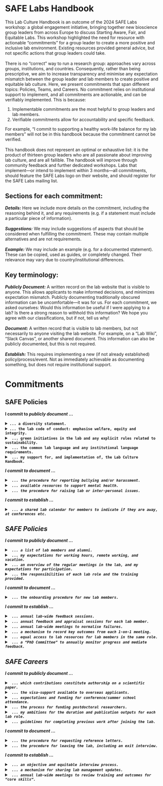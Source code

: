 # SAFE Labs Handbook
This Lab Culture Handbook is an outcome of the 2024 SAFE Labs workshop: a global engagement initiative, bringing together new bioscience group leaders from across Europe to discuss Starting Aware, Fair, and Equitable Labs. This workshop highlighted the need for resource with actionable “commitments” for a group leader to create a more positive and inclusive lab environment. Existing resources provided general advice, but not specific actions that group leaders could take. <br/>
<br/>
There is no “correct” way to run a research group: approaches vary across groups, institutions, and countries. Consequently, rather than being prescriptive, we aim to increase transparency and minimise any expectation mismatch between the group leader and lab members to create positive and equitable lab culture. Here, we present commitments that span different topics: Policies, Teams, and Careers. No commitment relies on institutional support to implement, and all commitments are actionable, and can be verifiably implemented. This is because:
1)	Implementable commitments are the most helpful to group leaders and lab members.
2)	Verifiable commitments allow for accountability and specific feedback.

For example, “I commit to supporting a healthy work-life balance for my lab members” will not be in this handbook because the commitment cannot be verified.<br/>
<br/>
This handbook does not represent an optimal or exhaustive list: it is the product of thirteen group leaders who are all passionate about improving lab culture, and are all fallible. The handbook will improve through community feedback and further dedicated workshops. Labs that implement—or intend to implement within 3 months—all commitments, should feature the SAFE Labs logo on their website, and should register for the SAFE Labs mailing list. <br/>

## Sections for each commitment:
_**Details:**_ Here we include more details on the commitment, including the reasoning behind it, and any requirements (e.g. if a statement must include a particular piece of information).<br/>
<br/>
_**Suggestions:**_ We may include suggestions of aspects that should be considered when fulfilling the commitment. These may contain multiple alternatives and are not requirements.<br/>
<br/>
_**Example:**_ We may include an example (e.g. for a documented statement). These can be copied, used as guides, or completely changed. Their relevance may vary due to country/institutional differences. <br/>
## Key terminology:
_**Publicly Document:**_ A written record on the lab website that is visible to anyone. This allows applicants to make informed decisions, and minimizes expectation mismatch. Publicly documenting traditionally obscured information can be uncomfortable—it was for us. For each commitment, we asked ourselves: Would this information be useful if I were applying to a lab? Is there a strong reason to withhold this information? We hope you agree with our classifications, but if not, tell us why!<br/>
<br/>
_**Document:**_ A written record that is visible to lab members, but not necessarily to anyone visiting the lab website. For example, on a “Lab Wiki”, “Slack Canvas”, or another shared document. This information can also be publicly documented, but this is not required.   <br/>
<br/>
_**Establish:**_ This requires implementing a new (if not already established) policy/process/event. Not as immediately achievable as documenting something, but does not require institutional support.<br/>

# Commitments
## SAFE Policies
**I commit to _publicly document_ …**
<details>
<summary> <b> <code>... a diversity statement.</code> </b>  <br/>
</summary>
<br/>
<i><b>Details: </b> Science is an international endeavour, which brings together people from many cultures. This statement is an opportunity to specify the steps you, and your institution, have taken to support a diversity of researchers with differing needs and backgrounds. <br/>
<br/>
<b>Suggestions:</b> <br/>
-Make clear what are the institutional rules for maternity and paternity leave. <br/>
-Normalize specifying pronouns in email signatures and profiles (e.g. slack). <br/>
-Encourage people to share and mark on the lab calendar crucial cultural events/festivities. <br/>
-Encourage attendance of EDI training. <br/>
-Discuss steps taken to facilitate diversity in applicants. <br/>
-During onboarding, discuss cultural needs (e.g. religious holidays, prayer facilities). <br/>
-Dedicate some meetings (e.g. journal club) to papers addressing diversity in science. <br/>
-Consider diversity of voices when selecting papers in journal clubs. <br/>
  <br/>
<b>Example: </b> <br/>
Our lab fosters a diverse and inclusive environment. We believe that diversity is a resource to harness, and we strive to create a psychologically safe environment where disruptive points of view are valued. We encourage individuals from different cultural, socioeconomic, gender, and geographical backgrounds to join.</i>
</details>

<details>
<summary> <b> <code>... the lab code of conduct: emphasise welfare, equity and integrity.</code> </b>  <br/>
</summary>
<br/>
<i><b>Details: </b> A prominent code of conduct should help to establish the lab atmosphere, foster synergy and collaboration, and make lab members feel valued and respected. It will set boundaries and shared practices, and establish a common framework to reduce and resolve conflict.<br/>
<br/>
<b>Suggestions:</b> <br/>
-Set out expectations for professional behaviour. <br/>
-Include timekeeping for meetings, work requests, and assignments. <br/>
-Require engagement with presentations, opinions, and requests from other members. <br/>
-Avoid exclusive communication channels (e.g. cc everyone when applicable). <br/>
<br/>
<b>Example: </b> <br/>
All lab members are expected to maintain a professional attitude of integrity, accountability, and mutual respect in all interactions and endeavours while upholding high standards of scientific rigor and collaboration. Examples include respecting each other’s points of views and contributions to discussions, being timely for meetings, and actively engaging in each other’s presentations. Everyone commits to maintaining an inclusive environment marked by compassionate behaviour and free from offensive conduct, particularly regarding gender, race, sexuality, or disability. Lab members are free to voice their ideas, wishes, or concerns without risking negative consequences ensuring a psychologically safe environment.</i>
</details>

<details>
<summary> <b> <code> ... green initiatives in the lab and any explicit rules related to sustainability. </code> </b>  <br/>
</summary>
<br/>
<i><b>Details: </b> Laboratories consume a lot of energy and produce a lot of waste. Group leaders are able to promote measures that reduce the environmental impact of scientific research, and prospective lab members may use environmental awareness as a factor when choosing labs. <br/>
<br/>
<b>Suggestions:</b> <br/>
-Require sustainable transport options when travel time is < 8 hours.  <br/>
-Recycle non-hazardous waste. <br/>
-Place orders in bulk to reduce shipments.  <br/> 
-Have a list of instruments you are happy to share with your internal collaborators.  <br/>
-Donate unused equipment within/outside the institutions.  <br/>
-Highlight schemes that incentivise sustainable commuting (e.g. cycle schemes).  <br/>
  <br/>
<b>Example: </b> <br/>
The lab strives to minimise energy consumption and waste production. We identified three main areas of impact: travel, recycling and economical use of equipment. <br/>
<br/>
Travel: I encourage sustainable transport options both for long-haul travel and for daily commute. For long-hauls trips, when funding allows, I will cover the most sustainable travel option (up to double the price of the cheapest alternative). I also recognise remote-working hours spent productively on sustainable means of transport during private (non-work related) trips. I incentivize sustainable options for daily commute: PhD students enrolled at University of Trento benefit from free public transportation across the Trentino region; all the lab members can participate in an annual contest where commuting milage is logged and scored according to sustainability of the means of transport, the person who accrues the most points wins.<br/>
<br/>
Recycling: To minimize the environmental impact of lab waste, we avoid mixing truly contaminated materials (which is expensive and environmentally harmful to safely dispose of) with clean recyclable waste. We equip our lab with additional recycling bins and take responsibility for disposing of the recovered recyclables according to local <br/>regulations. 
<br/>
Economical use of equipment: when possible and not detrimental our instruments, we turn off unused equipment when prolonged downtime is forecasted.<br/>
</i>
</details>


<details>
<summary> <b> <code> ... the common lab language and any institutional language requirements. </code> </b>  <br/>
</summary>
<br/>
<i><b>Details: </b> English is the international language of science in the 21st century: proficiency in English is a crucial skill to nurture for every scientist. However, lab members are often not native English speakers, and in some cases the Institutional language may not be English. It is therefore important to document the lab and institutional language policy (even in “obvious” cases). To help non-native English speakers—or non-native speakers of the local language—it is also valuable to highlight any institutional support for language acquisition. <br/>
<br/>
<b>Suggestions:</b> <br/>
-Identify English as the lab language, and document language code of conduct. <br/>
-Lead by example and adopt the most inclusive communication format. <br/>
-Clearly indicate language requirements in job posts. <br/>
-Document available training in English, particularly scientific writing and presentation. <br/>
-Document available training in the Institutional and/or local language.  <br/>
-Document lab policy about using LLMs (i.e. ChatGPT) to improve written output. <br/>
-Address language barriers in meetings, adopting formats of Q/A that facilitate feedback. <br/>
  <br/>
<b>Example: </b> <br/>
The lab language is English. Any professional conversation, oral and written, during work activities must be in English: these include presentations and discussion at lab meetings, scientific output, and email exchanges. Feel free to use LLMs to proofread and refine written text. However, fully AI generated text is not acceptable. Outside of professional meetings, the lab strives for inclusive communication: verbal exchanges should adopt the common language that allow everyone present to participate. <br/>
<br/>
The institutional language at the Italian Institute of Technology is English; nonetheless, many administrative exchanges and Italian bureaucracy are still in Italian. Proficiency in Italian is therefore useful within the institute, as well as when traveling throughout the country. Please refer to the lab Wiki to access learning resources. <br/>
</i>
</details>


<details>
<summary> <b> <code> ... my support for, and implementation of, the Lab Culture Handbook. </code> </b>  <br/>
</summary>
<br/>
<i><b>Details: </b> This consists of three <b>required</b> steps: <br/>
&nbsp;&nbsp;&nbsp; 1.	Feature the SAFE Labs logo on your website.<br/>
&nbsp;&nbsp;&nbsp; 2.	Join the SAFE Labs mailing list.<br/>
&nbsp;&nbsp;&nbsp; 3.	Link to the Lab Culture Handbook for accountability and feedback from lab members.<br/>
 <br/>
</details>

**I commit to _document_ …**
<details>
<summary> <b> <code> ... the procedure for reporting bullying and/or harassment. </code> </b>  <br/>
</summary>
<br/>
<i><b>Details: </b> Bullying and harassment are serious allegations and entirely unacceptable in any work environment. By explicitly highlighting the procedure for reporting these issues, group leaders not only demonstrate their commitment to eradicating these behaviours, but also increase the chance that violations witnessed by lab members will be reported. <br/>
<br/>
<b>Suggestions:</b> <br/>
-Specify how bullying and harassment is defined by the institution. <br/>
-Document institutional procedures for reporting and any supporting body/resources available. <br/>
-Disseminate and value training events offered by the institution. <br/>
  <br/>
<b>Example: </b> <br/>
Students and trainees who feel they have experienced or witnessed bullying harassment or sexual misconduct by another student may make a formal report to XXXX by email. This process may also be initiated through Human resources, the lab manager, or group leader.  <br/>
<br/>
Members of staff who feel they have experienced or witnessed bullying, harassment or sexual misconduct may make a formal complaint against a staff member by using the Staff Grievance Policy or they may make a formal complaint against a student by contacting XXXX by email. <br/>
<br/>
Students or members of staff who feel they have experienced or witnessed bullying, harassment or sexual misconduct by a third party, or a member of the public, should discuss this with their line manager, supervisor or personal tutor in the first instance. This may involve notifying third parties and using their complaints procedure or notifying Security and/or the police when involving members of the public.  <br/>
<br/>
<ins>Outcome of a complaint/ disciplinary case</ins><br/>
The Reporting Party will be told whether their complaint has been upheld or not; and whether the Reported Party has been dismissed or expelled. If the complaint is not upheld or the Reported Party is not dismissed or expelled, information will be shared with the Reporting Party to minimise any adverse effects in accessing their work or study environment, where possible, but there may be limits to the information about the consequences to the Reported Party that can be shared with the Reporting Party.  <br/>
<br/>
Where the Reporting Party is told the outcome they will be asked to respect confidentiality with regards to the outcome. Links to institute guidelines and contact information of the person in charge for each group are provided as hyperlinks above.  <br/>
</i>
</details>

<details>
<summary> <b> <code> ... available resources to support mental health. </code> </b>  <br/>
</summary>
<br/>
<i><b>Details: </b> Thankfully, awareness and support for mental health issues within work environments is at an all-time high. It is likely that these issues will arise within any research group at some time, and it is equally likely that the group leader is not qualified to offer advice or guidance—particularly given the potential for a conflict-of-interest. It is therefore critical that lab members are made aware of the resources available to them at both an institutional and national level. <br/>
<br/>
<b>Suggestions:</b> <br/>
-Should lab members approach you with work-related and/or non-work-related issues? <br/>
-Educate lab members on mental health, and how to prevent and recognise arising issues. <br/>
-Document institutional resources for psychological support. <br/>
-Highlight the institutional policy on mental health and sick leave. <br/>
-Promote good practices to safe-guard mental health (e.g. work-life balance).  <br/>
  <br/>
<b>Example: </b> <br/>
Mental well-being is crucial for personal and professional success, especially given the prevalence of mental health challenges in academia (https://doi.org/10.1038/nbt.4089). High productivity doesn’t equate to overwork. Lab members are encouraged to manage their productivity responsibly and are not expected to exceed working regular work hours. If you feel comfortable, I encourage you to discuss any personal challenges that may affect your work during our 1-on-1 meetings. If you need additional support, I encourage you to consider the following resources:<br/>
<br/>
Counseling Services: Our institution offers free counseling services [link] and free 1-on-1 coaching [link] for all students and employees. Please also consult the institute’s resources on a healthy work-life balance [link].<br/>
<br/>
Medical Services: Our institution's medical services can guide you to professional mental health resources. Please refer to [link, phone number] for details. Additionally, please consult the institute’s policy on sick leave [link].<br/>
<br/>
Crisis Hotlines: If you or someone you know is in immediate need of support, please contact the National Crisis Hotlines at [phone number(s)].
</i>
</details>

<details>
<summary> <b> <code> ... the procedure for raising lab or inter-personal issues. </code> </b>  <br/>
</summary>
<br/>
<i><b>Details: </b> One prominent reason that lab and inter-personal issues are not raised in a timely and constructive fashion is the lack of a documented procedure for this process. Having a clear and transparent procedure encourages feedback from lab members, makes them more comfortable initiating feedback as the expectation is clear, and increases the likelihood that issues can be addressed before they deteriorate. <br/>
<br/>
<b>Suggestions:</b> <br/>
-Specify that issues raised in 1-on-1 meetings won’t be acted on without discussion.  <br/>
-Specify a reporting procedure that circumvents you if necessary. <br/>
-Provide an avenue for lab members to raise concerns with you anonymously. <br/>
  <br/>
<b>Example: </b> <br/>
&nbsp;&nbsp;&nbsp; 1.	If comfortable doing so, request a meeting to raise the issue with the group leader. <br/>
&nbsp;&nbsp;&nbsp; 2.	If not, please raise the issue anonymously by using this form. <br/>
&nbsp;&nbsp;&nbsp; 3.	If external involvement would be beneficial, contact our dedicated external advisor. <br/>
&nbsp;&nbsp;&nbsp; 4.	If none of the above steps fare appropriate, raise the issue with HR here. <br/>
</i>
</details>

**I commit to _establish_ …**
<details>
<summary> <b> <code> ... a shared lab calendar for members to indicate if they are away, at conferences etc. </code> </b>  <br/>
</summary>
<br/>
<i><b>Details: </b>  This not only makes it clear when regular meetings should be cancelled, or when a lab member should not be expected to respond to emails, but also normalizes the lab policy (whatever that may be) regarding conferences, remote working, vacation etc. <br/>
<br/>
<b>Suggestions:</b> <br/>
-Clear instructions for reporting different statuses (e.g. vacation vs conference attendance).<br/>
-What specific details should be reported? (e.g. half-day vs full day).<br/>
  <br/>
</details>

## SAFE Policies
**I commit to _publicly document_ …**
<details>
<summary> <b> <code> ... a list of lab members and alumni. </code> </b>  <br/>
</summary>
<br/>
<i><b>Details: </b> A clear and current list of lab members allows prospective applicants to gauge the size and composition of the lab. Unless otherwise requested, <b> contact details for each person should be included.</b> Adding alumni indicates the range of roles that lab members move into after leaving, and provides an avenue to gain more information about joining, working in, and leaving the lab. <br/>
<br/>
</details>


<details>
<summary> <b> <code> ... my expectations for working hours, remote working, and vacation. </code> </b>  <br/>
</summary>
<br/>
<i><b>Details: </b> Lab rules for working hours should be clear to avoid any conflict or misunderstanding inside the lab. Having clear expectations for working hours can also increase equity between lab members. Moreover, group leaders need to ensure that lab members feel safe to correctly balance their work in the lab with their life. <b>The lab policy regarding work hours, remote working, and vacation should be explicitly included.</b> <br/>
<br/>
<b>Suggestions:</b> <br/>
-Should notice of holidays be given and how? <br/>
-Are there core-working hours (typically less than the full working hours)? <br/>
-Should lab members schedule messages if sent outside of working hours? <br/>
-What times are appropriate times for scheduling meetings? <br/>
  <br/>
<b>Example: </b> <br/>
  EXAMPLE HERE</i>
</details>



<details>
<summary> <b> <code> ... an overview of the regular meetings in the lab, and my expectations for participation. </code> </b>  <br/>
</summary>
<br/>
<i><b>Details: </b> Labs often have a variety of regular meetings, including 1-on-1 meetings, lab meetings and journal clubs. However, the expectations for the contents of these meetings are rarely documented, leading to misunderstandings and uncertainty. Clear documentation not only reveals useful information about lab life, but also ensures that meetings are more effective and fruitful. <b> As a minimum, this should include the frequency, duration, and the agenda for each type of meeting. </b> <br/>
<br/>
<b>Suggestions:</b> <br/>
-Discuss 1-on-1 meeting frequency at onboarding, and review in annual appraisals. <br/>
-Create a shared space where past presentations can be accessed.<br/>
-Encourage participation and involvement from all lab members, for example:<br/>
&nbsp;&nbsp;&nbsp; 1. Round table feedback<br/>
&nbsp;&nbsp;&nbsp; 2. Lab members write down their thoughts, then all of them are read.<br/>
&nbsp;&nbsp;&nbsp; 3. Allocate time in meetings for problem solving and a brainstorming session.<br/>
&nbsp;&nbsp;&nbsp; 4. Have a meeting facilitator and/or note taker; rotate among lab members.<br/>
-Conduct regular team-building activities (e.g. lab retreat, dinners, celebrations).<br/>
  <br/>
<b>Example: </b> <br/>
Discussing scientific progress is essential for the success of our projects. I expect all lab members to actively participate in our scheduled meetings: <br/>
 <br/>
Lab Meetings: Each lab member will host our weekly lab meeting on a rotating schedule, presenting an informal progress report. These reports, lasting 20-30 minutes, should succinctly introduce your project, highlight the main research questions, and focus on recent achievements and challenges. This allows for productive group discussions to advance your project. Lab meetings are typically held once per week within core working hours, lasting 60 to 90 minutes. Progress report presentations are accessible via our lab’s shared resources. <br/>
 <br/>
Journal Club: On a rotating schedule, each lab member will present the core hypotheses, methods, results, and conclusions of a recent original research paper relevant to our lab’s research in our monthly journal club. All members are expected to read the paper and actively participate in discussing its strengths, weaknesses, and key takeaways. The journal club is typically held once per week within core working hours and lasts about 60 minutes. <br/>
 <br/>
1-on-1 Meetings: I schedule bi-weekly 1-on-1 in-person meetings which each lab member, typically lasting around 1 hour, during core work hours [details below]. These meetings are designed to support you in successfully implementing your research project. I am also available for additional meetings upon request. <br/>
 <br/>
Yearly Appraisals: I will review your project's long-term progress and provide tailored feedback on your work performance during yearly appraisals. This is also an opportunity for you to give me feedback on your experience working in the lab, and under my supervision.
</i>
</details>

<details>
<summary> <b> <code> ... the responsibilities of each lab role and the training provided. </code> </b>  <br/>
</summary>
<br/>
<i><b>Details: </b> Each group leader has their own expectations for lab roles (PhD students, postdoctoral researchers, lab technicians etc.). By explicitly stating the responsibilities associated to different positions, group leaders can pre-empt expectation mismatch for prospective lab members before and after they join the lab. <br/>
<br/>
<b>Suggestions:</b> <br/>
-What is the training/experience/independence expected for each role?<br/>
-Does the role involve a research project?<br/>
-Does the role involve applying for funding?<br/>
-Does the role involve supervising other lab members?<br/>
-Will the role be supervised by another lab member?<br/>
-Does the role involve house-keeping tasks?<br/>
-What level of supervision/training will be offered?<br/>
  <br/>
<b>Example: </b> <br/>
Our team is composed by researchers with different roles: post-doctoral researchers, PhD students, undergraduate (Master or Bachelor) students and research assistants/engineers. These roles, which may correspond to different career stages and seniority, typically come with different duties and responsibilities. Typical responsibilities are summarised by the table below. Exceptions may be made in discussion with me—typically during onboarding.</i>
</details>






**I commit to _document_ …**
<details>
<summary> <b> <code> ... the onboarding procedure for new lab members. </code> </b>  <br/>
</summary>
<br/>
<i><b>Details: </b> A clear onboarding process should not only ensure that lab members complete essential administrative processes, but also that each lab member starts with the same level of pastoral support and lab-integration. <b>This process must include the sharing and discussion of this Lab Culture Handbook.</b> <br/>
<br/>
<b>Suggestions:</b> <br/>
-Send general email to introduce new lab members. <br/>
-Signing a contract/being added to payroll. <br/>
-Getting an ID & institutional email address. <br/>
-Fire/safety inductions. <br/>
-Lab access. <br/>
-Joining lab calendar/wiki/slack etc.<br/>
-Assigning a workstation.<br/>
-Schedule 1-on-1 meetings with the group leader, and discuss their frequency.<br/>
-Mandatory institutional courses.<br/>
-Pairing with a “lab buddy” to act as a point of contact etc.<br/>
  <br/>
<b>Example: </b> <br/>
  Arriving in a new lab, town, and often country can be a challenging process. The lab has developed an onboarding procedure to help make this process go as smoothly as possible. There are institutional administrative activities that must be performed, and these are listed on the Wiki, along with details about how to complete them [Link]. In addition, every new lab member is paired with a “lab buddy” (an existing member of the lab) who will arrange for you to meet each lab member individually and hear about the work they are doing. 

Unless I am traveling, we will have our first 1-on-1 meeting during your first day in the lab. This will include a discussion of your project in the lab, but also guidance on how you can access all the information and lab policies specified in the SAFE Labs Lab Culture Handbook.
</i>
</details>







**I commit to _establish_ …**
<details>
<summary> <b> <code> ... annual lab-wide feedback sessions. </code> </b>  <br/>
</summary>
<br/>
<i><b>Details: </b> Implementing guidelines for giving and receiving is good practice to enhance communication and foster a positive work environment. <br/>
<br/>
<b>Suggestions:</b> <br/>
-In a large lab, could be an anonymous survey.  <br/>
-In a small lab, could involve explicitly soliciting non-anonymous feedback.  <br/>
-New group leaders could combine lab retreats/lab meetings to improve feedback.  <br/>
-Communicate feedback decisions and if suggestions are not implemented, explain why.  <br/>
-Follow up on feedback implementation. 
  <br/>
</details>


<details>
<summary> <b> <code> ... annual feedback and appraisal sessions for each lab member. </code> </b>  <br/>
</summary>
<br/>
<i><b>Details: </b> Having (at least) an annual 1-on-1 meeting with each lab member dedicated to discussing feedback and career development. This is required by some, but not all, institutions. <br/>
<br/>
<b>Suggestions:</b> <br/>
-Discuss career development and courses for both scientific and non-scientific skills.<br/>
-Review the frequency of 1-on-1 meetings for the upcoming year.<br/>
-Discuss grant-writing opportunities and plan application strategy. <br/>
-Consider quarterly meetings to discuss career goals.<br/>
-Solicit feedback on improving your mentorship and the lab support.<br/>
-Evaluate project progression based on milestones, rather than just specific results.<br/>
-Celebrate all publications equally regardless of journal. <br/>
-Acknowledge the element of luck in all scientific endeavours.<br/>
-Avoid the phrase ‘negative results’: all results are discoveries; hypotheses can be falsified.<br/>
  <br/>
</details>


<details>
<summary> <b> <code> ... annual lab-wide meetings to normalise failures. </code> </b>  <br/>
</summary>
<br/>
<i><b>Details: </b> Research can be frustrating, with failures and falsified hypotheses outnumbering successes. Most failures are “good” failures: those where you discover something about the system you are working on, and improve future work through the experience. These failures are the stepping stones to discovery, and should be celebrated. Implementing an annual meeting where all lab members, including the group leader, recount their most successful failure will help normalise these events as learning and growth opportunities. <br/>
<br/>
<b>Suggestions:</b> <br/>
-Each lab member could discuss a failed experiment, application, or endeavour.<br/>
-Institute a prize for best failure, elected by general vote.<br/>
- Celebrate experiments and efforts even when no new finding is produced.<br/>
  <br/>
</details>

<details>
<summary> <b> <code> ... a mechanism to record key outcomes from each 1-on-1 meeting. </code> </b>  <br/>
</summary>
<br/>
<i><b>Details: </b> Commonly reported frustrations of the 1-on-1 meeting process in labs are:<br/>
&nbsp;&nbsp;&nbsp; 1. Lab members feel that their group leader forgets the content of their previous meeting and so appears disengaged, or time is wasted rehashing the previous meeting.<br/>
&nbsp;&nbsp;&nbsp; 2. Group leaders feel that a previously agreed course of action has not been followed (or even attempted) and the lab member has instead pursued an unrelated tangent.<br/>
  <br/>
Recording the key outcomes of each 1-on-1 meeting immediately after it takes place has been reported to robustly improve these issues. It allows any miscommunication to be readily identified, and provides a way for all participants to refresh their memory before the next meeting—saving time and confusion. This does not mean lab members should never diverge from the proposed plan, but if they do, they should be ready to justify that decision in future meetings. <br/>
<br/>
<b>Suggestions:</b> <br/>
-Require lab members to summarize each meeting in a shared document.<br/>
-Include agreed-upon action points to prioritize before the next meeting. <br/>
-Lab members should take notes during the meeting.<br/>
-Group leader should read the document after/before meetings (to catch misunderstandings).<br/>
-Other solutions include allowing the lab member to record meetings (e.g. via zoom).<br/>
</details>

<details>
<summary> <b> <code> ... equal access to lab resources for lab members in the same role.  </code> </b>  <br/>
</summary>
<br/>
<i><b>Details: </b> Most lab members will quickly recognise any disparities of time and resource investment in different projects or people. These may arise for valid strategic reasons: funding priorities, timeliness of publication, contractual needs. Having clear and transparent policies for access to lab resources avoids biases from the group leader, inter-personal conflict, and fosters cooperativity between projects. <br/>
<br/>
<b>Suggestions:</b> <br/>
-Implement a shared lab calendar and booking system for communal instruments.<br/>
-Monitor and enforce respectful and fair booking schedules.<br/>
-Discuss project investment at onboarding.<br/>
-Keep a record of expenditure for different projects.<br/>
-Implement a task request system for shared lab technicians (e.g. apps in Teams). <br/>
-Prioritise publications based on agreed plan rather than impact. <br/>
-Document the feedback process to report any perceived inequalities. <br/>
  <br/>
</details>

<details>
<summary> <b> <code> ... a “PhD Committee” to annually monitor progress and mediate feedback. </code> </b>  <br/>
</summary>
<br/>
<i><b>Details: </b> It is important that PhD students receive support and feedback from beyond their direct supervisor. An annual presentation to a PhD Committee provides an impartial perspective on their project (e.g. timeline adjustments, training required). This meeting can identify potential conflicts and issues in the working environment of the PhD student. It also provides an opportunity for the supervisor to raise issues with the committee and request an external opinion. Some institutions already implement this process, others have committees that meet irregularly, and some only form a committee for the final viva. However, <b> all SAFE Labs are required to implement this process—the committee does not need to have any official role in awarding the PhD. </b> <br/>
<br/>
<b>Suggestions:</b> <br/>
-Have the initial meeting within 6 months of starting the PhD. <br/>
-Encourage PhD students to contact the committee members as needed. <br/>
-3 members: external expert, within-institute group leader, and a senior PhD student/postdoc. <br/>
-Each meeting consists in 3 phases:<br/>
&nbsp;&nbsp;&nbsp; 1. Discussion with supervisor in absence of student.<br/>
&nbsp;&nbsp;&nbsp; 2. Project presentation by the PhD student.<br/>
&nbsp;&nbsp;&nbsp; 3. Discussion with student in absence of supervisor.<br/>
  <br/>
</details>

## SAFE Careers

**I commit to _publicly document_ …**
<details>
<summary> <b> <code> ... which contributions constitute authorship on a scientific paper. </code> </b>  <br/>
</summary>
<br/>
<i><b>Details: </b> The line between “acknowledgement” and “authorship” is not always clear. An authorship statement will never solve this problem, but it should act as a starting point for discussions when lab members are prospectively, or retrospectively, considering their role in a project. It should be publicly documented so that prospective lab members are aware of the authorship policy before applying to join a lab. <br/>
<br/>
<b>Suggestions:</b> <br/>
-Acknowledge that authorship can be difficult to define. <br/>
-At what stage will authorship be discussed? <br/>
-How will contributions be included in a paper? <br/>
  <br/>
<b>Example: </b> <br/>
  Authorship vs acknowledgement is not always clear for a publication, but typically all contributors to a paper are included as authors, where contribution is broadly defined by <a href="https://credit.niso.org/">CRediT Taxonomy</a>. For example, developing a new technique for a project, or contributing previously unpublished data/figures would constitute authorship. Conversely, routine experimental work, sharing basic analysis code, or proof-reading a paper would not constitute authorship. Authorship is ultimately decided in discussions between the group leader, project lead(s), and any other potential authors. Although the scientific process is unpredictable, authorship will be discussed when a lab member begins, or becomes involved with, a project. Whenever possible, we publish a matrix of contributions at the end of each paper.</i>
</details>


<details>
<summary> <b> <code> ... the visa-support available to overseas applicants. </code> </b>  <br/>
</summary>
<br/>
<i><b>Details: </b> Visa costs are a significant factor when applying for any job. Documenting the approximate cost, timeline, and financial support allows prospective lab members to make informed decisions, and potentially saves time for both parties. Financial support for visa costs can vary between positions, but this should be indicated prominently in any job description. <br/>
<br/>
<b>Suggestions:</b> <br/>
-Acknowledge that costs will likely be unique to everyone. <br/>
  <br/>
<b>Example: </b> <br/>
  Visa costs when joining the lab from outside the UK vary by the applicant’s citizenship, but are typically £5,000, comprising application costs, required language tests, and annual NHS contributions. The process typically takes 3-6 months, although this can vary significantly. At the time of writing, we typically cover all costs related to the visa process. However, this can be position-dependent: please refer to the job advertisement for more specific details.</i>
</details>

<details>
<summary> <b> <code> ... expectations and funding for conference/summer school attendance. </code> </b>  <br/>
</summary>
<br/>
<i><b>Details: </b> Conferences, workshops, and other training opportunities (e.g. summer schools) are valuable resources for dissemination, acquiring new expertise, networking, and career development. Therefore, prospective lab members need to understand the lab policy with respect to attending these opportunities so they can make informed decisions and avoid subsequent expectation mismatch. <b> At a minimum, state the typical lab resources available for attending these opportunities, both with respect to financial support and time, and all lab members in the same role should have equal access to these lab resources. </b> <br/>
<br/>
<b>Suggestions:</b> <br/>
-Are the limitations on which conferences etc. lab members can attend? <br/>
-Are there any limitations on how lab members can use their own funds if available? <br/>
-Are there requirements to attend, and is there financial support? <br/>
-Do expectations change with roles (e.g. can lab technicians attend conferences)? <br/>
-How is it decided when a project is ready to present at conference? <br/>
-Keep a transparent record of attendance. <br/>
-Mark major conferences and related deadlines in the lab calendar. <br/>
-Discuss opportunities in the upcoming year at annual appraisals. <br/>
  <br/>
<b>Example: </b> <br/>
I encourage all lab members to seek and apply for training opportunities to develop new expertise, and the lab values initiative to disseminate the lab research at conferences. <br/>
<br/>
Each postdoctoral researcher and PhD student has a budget of £1000 per year to attend conferences. This can be accumulated across years if that is the preference, and can be used for one expensive conference or multiple inexpensive conferences. Lab members do not need to present anything when attending their first conference after joining the lab, but should present at any future conferences, or organize a workshop/symposium, if they are planning to attend. If lab members have additional funds through grants or their PhD programme, these can be used in addition to the £1000 annual budget. I am happy to make an exception to this rule and provide extra funds if allowed by current grants, and an excellent opportunity arises (e.g. a unique conference, an invitation to give a prestigious talk) that would exceed this budget, but lab members should discuss with me before making any commitments. <br/>
<br/>
Typically, I expect both PhD students and postdoctoral researchers to attend a competitive training school and/or a conference by the end of their second year in the lab. The lab will support applications (e.g. with recommendation letters) to these initiatives when they align with a project interest or planned career development. When funds are available, and application to fees waivers are not successful, the lab will cover the costs.<br/>
<br/>
Master’s students, undergraduates, and lab technicians are also encouraged to attend conferences if they have work to present. They should discuss these opportunities in advance with me. Often, there are grants available from conference organisers to support attendance, and if this is not the case, or the application for funds is unsuccessful, I will consider funding attendance on a case-by-case basis.
</i>
</details>

<details>
<summary> <b> <code> ... the process for funding postdoctoral researchers. </code> </b>  <br/>
</summary>
<br/>
<i><b>Details: </b> Establishing clear policies on salary and grant applications, is crucial for maintaining transparency and ensuring that postdocs join, or apply to, the lab with accurate expectations. It also fosters a supportive and equitable work environment. <b> If researchers do not all start on the same salary, specify why this may be the case. </b> <br/>
<br/>
<b>Suggestions:</b> <br/>
-Include the starting salary for postdoctoral researchers. <br/>
-Encourage postdocs to apply for their own grants (specify if required). <br/>
  <br/>
<b>Example: </b> <br/>
At XXX, salaries for postdoctoral researchers are determined by a national grading system [link]. All postdoctoral researchers in the lab start on grade XXXX, unless they have significant prior postdoctoral experience (e.g. have already completed a post doc in a lab other than their PhD lab). At the end of each year, salaries increase by one point on this grading system. <br/>
<br/>
All postdoctoral researchers are required to apply for followships, both to benefit their own career and to improve lab finances. However, being awarded a fellowship is not a requirement. In cases when a researcher acquires their own funding through a competitive fellowship [Link], this often comes with an increased salary. It may also come with dedicated funding for a lab technician to be managed by the researcher.<br/>
<br/>
It is possible for postdoctoral fellows to be promoted to a senior-researcher level through an established institutional process. This is often most successful after acquiring their own grant or publishing a paper. I encourage all researchers to apply for promotion and will review the possibility during annual appraisals.<br/>
<br/>
I will be transparent with postdoctoral researchers about the available funding for their position when they join the lab, and will discuss any.
</i>
</details>

<details>
<summary> <b> <code> ... my ambitions for the duration and publication outputs for each lab role. </code> </b>  <br/>
</summary>
<br/>
<i><b>Details: </b> Science is impossible to predict, and no one can guarantee the outcome of a given PhD or postdoctoral research position. However, group leaders vary in their expectations for what a typical PhD/postdoctoral research project should involve. Making the ambitions (despite the variability inherent to science) for each role clear should reduce expectation mismatch between new lab members and group leaders. <br/>
<br/>
<b>Suggestions:</b> <br/>
-Include any institutional/country-based requirements for PhDs (e.g. max length, publications). <br/>
-Provide statistics on how long lab members typically stay in the lab. <br/>
-Document and discuss ambitions for application to fellowships and additional funding. <br/>
  <br/>
<b>Example: </b> <br/>
Every PhD and postdoctoral researcher position in the lab inevitably has its own set of experimental challenges and funding complications. Therefore, it is impossible to predict the outcome of any project, and I cannot make guarantees with respect to timelines or publications. However, my ambition for each role is as follows:<br/>
<br/>
<b>PhD students </b> in the UK typically graduate ~4 years after joining the lab, and it is my aim that each student has at least one first (or co-first) authored publication on bioRxiv at that time. I select PhD projects (in discussion with the student) with this aim in mind. Depending on the current funding status of the lab, it is often possible for students to remain in the lab for a period after their PhD, and this will be discussed at least one year in advance of graduation.<br/>
<br/>
<b>Postdoctoral researchers </b> typically join the lab with an initial contract, and the length of that contract depends on both the source of funding and their proposed project. All positions in the university are also subject a 12-month probationary period. I will be transparent about these restrictions in the initial job advertisement, and in discussions with any applicant. I aim to propose projects (in discussion with the researcher) to maximise the chance of a publication within the initial contract’s timeframe. At least one year before the end of the contract period, I will discuss the next steps with the researcher, which may include the option to stay longer in the lab (with or without applying for their own funding). 
</i>
</details>

<details>
<summary> <b> <code> ... guidelines for completing previous work after joining the lab. </code> </b>  <br/>
</summary>
<br/>
<i><b>Details: </b> We are all familiar with the experience of joining a new lab whilst still having outstanding academic work from a previous position. It is important to discuss this process with all new lab members to ensure that they progress to new projects in a timeframe that works for everyone. <b>Discussing this policy is a required component of the onboarding process for postdoctoral researchers.</b> <br/>
<br/>
<b>Suggestions:</b> <br/>
-Arrange for lab members to start later if they have significant work ongoing. <br/>
-Acknowledge that it is difficult to predict this timeline.<br/>
-What proportion of time is reasonable to allocate to past work?<br/>
-A similar approach can be applied to independent or personal projects or commitments.<br/>
  <br/>
<b>Example: </b> <br/>
I understand that postdoctoral researchers joining the lab may have ongoing work from their previous position and I support them taking time to complete this work. The period during which they will need to continue previous work is understandably hard to predict, but ideally it will not last longer than 1 year. If finishing previous work is expected to last longer than 1 year, postdoctoral researchers should delay the start of their position in the lab whenever possible. Time spent on previous work should not exceed ~25%.</i>
</details>


**I commit to _document_ …**
<details>
<summary> <b> <code> ... the procedure for requesting reference letters. </code> </b>  <br/>
</summary>
<br/>
<i><b>Details: </b>  Career progression, grants, and competitive applications often require reference letters from mentors and supervisors. However, it is not uncommon to reuse the same letter with minimal changes, or even ask lab members to draft their own letters. These practices undermine the purpose of the reference system. <b> SAFE Labs group leaders are required to personally write and sign all recommendation letters they agree to provide—possibly in collaboration with a co-supervisor (but never the subject of the letter). </b><br/>
<br/>
<b>Suggestions:</b> <br/>
-Specify a generous notification period for requests. <br/>
-Be transparent about your references if performance was not satisfactory. <br/>
-Collaborate and include lab members as signatories for their supervisees. <br/>
  <br/>
<b>Example: </b> <br/>
  Reference letters will be provided to lab members at request, but these requests should be made at least 2 weeks in advance of the deadline for the first reference letter, and at least 1 week in advance for subsequent letters. Lab members should expect fair but honest evaluation of their performance and skills in the reference letters provided. As a rule, any additional supervisors (for example, a postdoctoral researcher who has supervised a student) of the lab member will be invited to contribute and sign the requested reference letter.</i>
</details>

<details>
<summary> <b> <code> ... the procedure for leaving the lab, including an exit interview. </code> </b>  <br/>
</summary>
<br/>
<i><b>Details: </b> Staff and students can choose to leave a lab for a variety reasons. If the expectations for the person leaving are clearly stated in advance (e.g. typical timeline, procedure, and support provided), it will help to make the process as smooth and amicable as possible. <b> Exit interviews are a requisite part of this process in SAFE Labs. </b> They are invaluable for identifying aspects of the lab that work well, and which could be improved. However, exit interviews are often not implemented in academia. <br/>
<br/>
<b>Suggestions:</b> <br/>
-Encourage lab members to come to you freely if they are thinking of leaving.  <br/>
-Can lab members write grants for independence during regular work hours?  <br/>
-Will you read grant applications, and how much notice will you need?  <br/>
-How much notice should be given by lab members before leaving?  <br/>
-What are the handover steps? (e.g. knowledge transfer, labelling reagents, data storage).  <br/>
-The exit interview could be conducted by someone external to the lab to improve feedback.  <br/>
-Exit interviews should have standard questions and identify the reason for leaving the lab. <br/>
  <br/>
<b>Example: </b> <br/>
I aim to provide lab members with mentorship and support to secure the next career step in their career. Job and/or grant applications, and preparing for subsequent interviews, takes time. Typically, after discussions during 1-on-1 meetings, I support dedicating up to 25% of research time to this endeavour. <br/>
<br/>
I am best equipped to help with academic career trajectories: I offer mentorship at 1-on-1 meetings and will devote time to rehearse interview talks. However, academia is one of many available career paths.  For career paths outside academia, the institute, and external organisations (e.g. Nature Jobs fair), offer events and workshops. I support lab members making use of these resources. <br/>
<br/>
<br/> I understand that people decide to leave the lab for different reasons, and may need to do so before their projects are complete. I ask that lab members discuss their plans with me as early as possible—preferably at least 6 months before their intended departure. This helps to ensure a smooth leaving process: the final months will include the hand-over of any knowledge and data needed to ensure documentation, continuity and completion of ongoing projects. As the final step prior to departure, I will organise an exit interview, carried out in private with a colleague (e.g. a SAFE lab network associate). During the interview, departing lab members will be able to discuss the reasons for leaving and provide constructive feedback based on their experience. 
</i>
</details>


**I commit to _establish_ …**
<details>
<summary> <b> <code> ... an objective and equitable interview process. </code> </b>  <br/>
</summary>
<br/>
<i><b>Details: </b> The decision to recruit an applicant should depend on clear selection criteria to help avoid personal biases and to treat all applicants fairly. Some of the suggestions below may be impractical or impossible given institutional constraints, but group leaders should implement as many as possible. <br/>
<br/>
<b>Suggestions:</b> <br/>
-Conduct blind CV screenings.<br/>
-Post public job advert.<br/>
-Recruit a diverse interview panel to conduct the interviews.<br/>
-Get second opinions (e.g. feedback from other lab members and collaborators). <br/>
-Ask a set of defined questions for all applicants for a given position. <br/>
-Consider the following selection process:<br/>
&nbsp;&nbsp;&nbsp; 1. File and advertise an open call.<br/>
&nbsp;&nbsp;&nbsp; 2. Offer an informal chat if individuals have questions.<br/>
&nbsp;&nbsp;&nbsp; 3. Shortlist qualified candidates.<br/>
&nbsp;&nbsp;&nbsp; 4. Invite shortlisted candidates for a formal interview.<br/>
&nbsp;&nbsp;&nbsp; 5. Invite remaining candidates to present and talk to the lab.<br/>
&nbsp;&nbsp;&nbsp; 6. Formalise the offer.<br/>
&nbsp;&nbsp;&nbsp; 7. Send timely feedback to unsuccessful candidates.<br/>

  <br/>
<b>Example interview questions: </b> <br/>
<ins>Skills/motivation: </ins><br/>
-Among your skills, which is most important to this project?<br/>
-You are applying to work on project X, where do you think this project could take us?<br/>
-You have mentioned experience with technique Y, can you briefly explain how it works?<br/>
-Can you tell us about a time when you had to solve a problem on your own?<br/>
-This project is focused on question X, what do you know about the current state of the field?<br/>
-Are you aware of any other lab working on similar/related topics?<br/>
-What is your career plan for the next 10 years?<br/>
-What motivates you to work in science?<br/>
-Which specific training are you hoping to gain by joining our lab? <br/>
 
<ins>Core skills/communication:</ins><br/>
-Can you briefly explain your latest discovery to someone without a scientific background?<br/>
-What strategies do you use to keep yourself organised?<br/>
-Give an example of a creative solution you used to to solve a problem (at or outside work)?<br/>
-How would you set priorities if you spread too thin and struggling to meet deadlines?<br/>
-You need to learn a new method (to the lab), how do you approach the problem?<br/>
-Can you give an example of a situation when you had to act like a leader?<br/>
-Could you provide an example of a situation that would highlight your organisational skills?<br/>
 
<ins>Lab attitude (precision, thoroughness, ethics, attention to SAFE):</ins><br/>
-What strategies do you use to ensure reproducibility in your results?<br/>
-What strategy do you use to store/archive data?<br/>
-How do you keep your code organised?<br/>
-If you realised you made an error at your work, how would you handle it?<br/>
-You suspect you’ve made an error in a procedure, how do confirm/refute this suspicion? <br/>
-Are you familiar with the concept of 3R's? Can you briefly explain them?<br/>
-Your believe your project overlaps with another lab member, how do you deal with this?<br/>
-What would you do if you realised a colleague was mis-conducting their research?<br/>
</i>
</details>

<details>
<summary> <b> <code> ... a mechanism for sharing lab management updates. </code> </b>  <br/>
</summary>
<br/>
<i><b>Details: </b> Lab members are often considering academia as a potential career. It informs that decision to understand how the group leader runs the lab, the responsibilities they have, and the process of funding a research team. However, lab members are typically shielded from this information. To improve transparency, and give lab members a greater insight into academic careers, group leaders should regularly communicate details of lab management. <br/>
<br/>
<b>Suggestions:</b> <br/>
-Give an annual, or bi-annual, lab meeting on the topic of lab management.<br/>
-Sent out a regular update with the most recent lab developments information.<br/>
-Discuss spending, grant applications, and outlook for the future.<br/>
-Solicit feedback on grant applications and funding considerations.<br/>
  <br/>
</details>


<details>
<summary> <b> <code> ... annual lab-wide meetings to review training and outcomes for “core skills”. </code> </b>  <br/>
</summary>
<br/>
<i><b>Details: </b> Researchers often focus on scientific progress and neglect the development of core skills, including team management, giving/receiving feedback, writing, presentations etc. An annual meeting for lab members, including the group leader, to discuss their efforts toward improving these skills not only normalizes the process, but also alerts other lab members to potential opportunities. <br/>
<br/>
<b>Suggestions:</b> <br/>
-Each lab member discusses training they have undertaken and shares a learning outcome. <br/> 
-Survey the need for focused training: e.g. review papers, poster presentation, paper writing. <br/>
-In the leadup to the meeting, draw attention to the resources available. <br/>
-Books and resources for self-education. <br/>
-Group leader should discuss spending, grants and outlook for the future.<br/>
  <br/>
</details>
